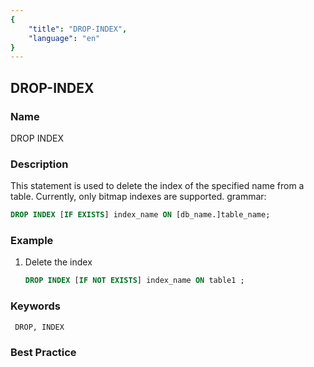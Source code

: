 ```yaml
---
{
    "title": "DROP-INDEX",
    "language": "en"
}
---
```


## DROP-INDEX

### Name

DROP INDEX

### Description

This statement is used to delete the index of the specified name from a table. Currently, only bitmap indexes are supported.
grammar:

```sql
DROP INDEX [IF EXISTS] index_name ON [db_name.]table_name;
```

### Example

1. Delete the index

    ```sql
    DROP INDEX [IF NOT EXISTS] index_name ON table1 ;
    ```

### Keywords

     DROP, INDEX

### Best Practice
